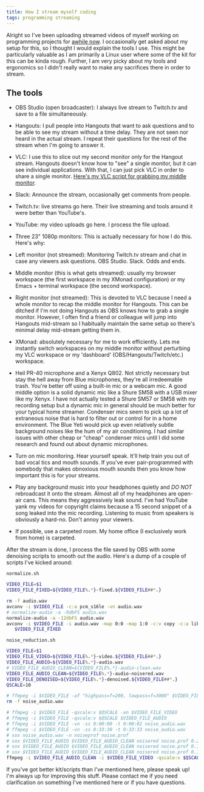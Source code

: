 ```yaml
---
title: How I stream myself coding
tags: programming streaming
---
```


Alright so I've been uploading streamed videos of myself working on programming projects for [awhile now](https://youtube.com/c/bitemyapp). I occasionally get asked about my setup for this, so I thought I would explain the tools I use. This might be particularly valuable as I am primarily a Linux user where some of the kit for this can be kinda rough. Further, I am very picky about my tools and ergonomics so I didn't really want to make any sacrifices there in order to stream.

<!--more-->

## The tools

- OBS Studio (open broadcaster): I always live stream to Twitch.tv and save to a file simultaneously.

- Hangouts: I pull people into Hangouts that want to ask questions and to be able to see my stream without a time delay. They are not seen nor heard in the actual stream. I repeat their questions for the rest of the stream when I'm going to answer it.

- VLC: I use this to slice out my second monitor only for the Hangout stream. Hangouts doesn't know how to "see" a single monitor, but it can see individual applications. With that, I can just pick VLC in order to share a single monitor. [Here's my VLC script for grabbing my middle monitor](https://github.com/bitemyapp/dotfiles/blob/master/.vlc-snd-monitor.sh).

- Slack: Announce the stream, occasionally get comments from people.

- Twitch.tv: live streams go here. Their live streaming and tools around it were better than YouTube's.

- YouTube: my video uploads go here. I process the file upload.

- Three 23" 1080p monitors: This is actually necessary for how I do this. Here's why:

* Left monitor (not streamed): Monitoring Twitch.tv stream and chat in case any viewers ask questions. OBS Studio. Slack. Odds and ends.

* Middle monitor (this is what gets streamed): usually my browser workspace (the first workspace in my XMonad configuration) or my Emacs + terminal workspace (the second workspace).

* Right monitor (not streamed): This is devoted to VLC because I need a whole monitor to recap the middle monitor for Hangouts. This can be ditched if I'm not doing Hangouts as OBS knows how to grab a single monitor. However, I often find a friend or colleague will jump into Hangouts mid-stream so I habitually maintain the same setup so there's minimal delay mid-stream getting them in.

- XMonad: absolutely necessary for me to work efficiently. Lets me instantly switch workspaces on my middle monitor without perturbing my VLC workspace or my 'dashboard' (OBS/Hangouts/Twitch/etc.) workspace.

- Heil PR-40 microphone and a Xenyx Q802. Not strictly necessary but stay the hell away from Blue microphones, they're all irredeemable trash. You're better off using a built-in mic or a webcam mic. A good middle option is a solid dynamic mic like a Shure SM58 with a USB mixer like my Xenyx. I have not actually tested a Shure SM57 or SM58 with my recording setup but a dynamic mic in general should be much better for your typical home streamer. Condenser mics seem to pick up a lot of extraneous noise that is hard to filter out or control for in a home environment. The Blue Yeti would pick up even relatively subtle background noises like the hum of my air conditioning. I had similar issues with other cheap or "cheap" condenser mics until I did some research and found out about dynamic microphones.

- Turn on mic monitoring. Hear yourself speak. It'll help train you out of bad vocal tics and mouth sounds. If you've ever pair-programmed with somebody that makes obnoxious mouth sounds then you know how important this is for your streams.

- Play any background music into your headphones quietly and _DO NOT_ rebroadcast it onto the stream. Almost all of my headphones are open-air cans. This means they aggressively leak sound. I've had YouTube yank my videos for copyright claims because a 15 second snippet of a song leaked into the mic recording. Listening to music from speakers is obviously a hard-no. Don't annoy your viewers.

- If possible, use a carpeted room. My home office (I exclusively work from home) is carpeted.

After the stream is done, I process the file saved by OBS with some denoising scripts to smooth out the audio. Here's a dump of a couple of scripts I've kicked around:

`normalize.sh`

```bash
VIDEO_FILE=$1
VIDEO_FILE_FIXED=${VIDEO_FILE%.*}-fixed.${VIDEO_FILE##*.}

rm -f audio.wav
avconv -i $VIDEO_FILE -c:a pcm_s16le -vn audio.wav
# normalize-audio -a -9dbFS audio.wav
normalize-audio -a -12dbFS audio.wav
avconv -i $VIDEO_FILE -i audio.wav -map 0:0 -map 1:0 -c:v copy -c:a libvo_aacenc \
   $VIDEO_FILE_FIXED
```

`noise_reduction.sh`

```bash
VIDEO_FILE=$1
VIDEO_FILE_VIDEO=${VIDEO_FILE%.*}-video.${VIDEO_FILE##*.}
VIDEO_FILE_AUDIO=${VIDEO_FILE%.*}-audio.wav
# VIDEO_FILE_AUDIO_CLEAN=${VIDEO_FILE%.*}-audio-clean.wav
VIDEO_FILE_AUDIO_CLEAN=${VIDEO_FILE%.*}-audio-noisered.wav
VIDEO_FILE_DENOISED=${VIDEO_FILE%.*}-denoised.${VIDEO_FILE##*.}
QSCALE=10

# ffmpeg -i $VIDEO_FILE -af "highpass=f=200, lowpass=f=3000" $VIDEO_FILE_DENOISED
rm -f noise_audio.wav

# ffmpeg -i $VIDEO_FILE -qscale:v $QSCALE -an $VIDEO_FILE_VIDEO
# ffmpeg -i $VIDEO_FILE -qscale:v $QSCALE $VIDEO_FILE_AUDIO
# ffmpeg -i $VIDEO_FILE -vn -ss 0:00:00 -t 0:00:02 noise_audio.wav
# ffmpeg -i $VIDEO_FILE -vn -ss 0:33:30 -t 0:33:33 noise_audio.wav
# sox noise_audio.wav -n noiseprof noise.prof
# sox $VIDEO_FILE_AUDIO $VIDEO_FILE_AUDIO_CLEAN noisered noise.prof 0.21
# sox $VIDEO_FILE_AUDIO $VIDEO_FILE_AUDIO_CLEAN noisered noise.prof 0.15
# sox $VIDEO_FILE_AUDIO $VIDEO_FILE_AUDIO_CLEAN noisered noise.prof 0.10
ffmpeg -i $VIDEO_FILE_AUDIO_CLEAN -i $VIDEO_FILE_VIDEO -qscale:v $QSCALE $VIDEO_FILE_DENOISED
```

If you've got better kit/scripts than I've mentioned here, please speak up! I'm always up for improving this stuff. Please contact me if you need clarification on something I've mentioned here or if you have questions.
